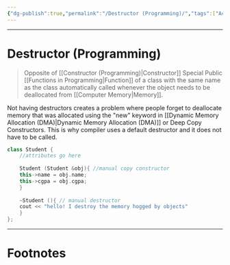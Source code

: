 ```yaml
---
{"dg-publish":true,"permalink":"/Destructor (Programming)/","tags":["Academics"]}
---
```



---
# Destructor (Programming)
> Opposite of [[Constructor (Programming)\|Constructor]]
> Special Public [[Functions in Programming\|Function]] of a class with the same name as the class automatically called whenever the object needs to be deallocated from [[Computer Memory\|Memory]].

Not having destructors creates a problem where people forget to deallocate memory that was allocated using the "new" keyword in [[Dynamic Memory Allocation (DMA)\|Dynamic Memory Allocation (DMA)]] or Deep Copy Constructors. This is why compiler uses a default destructor and it does not have to be called.

```CPP
class Student {
	//attributes go here
	
	Student (Student &obj){ //manual copy constructor
	this->name = obj.name;
	this->cgpa = obj.cgpa;
	}
	
	~Student (){ // manual destructor
	cout << "hello! I destroy the memory hogged by objects"
	}
};
```


---
# Footnotes